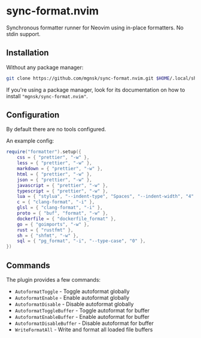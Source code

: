 # sync-format.nvim

Synchronous formatter runner for Neovim using in-place formatters. No stdin support.

## Installation

Without any package manager:

```sh
git clone https://github.com/mgnsk/sync-format.nvim.git $HOME/.local/share/nvim/site/pack/pkg/start/sync-format.nvim
```

If you're using a package manager, look for its documentation on how to install `"mgnsk/sync-format.nvim"`.

## Configuration

By default there are no tools configured.

An example config:

```lua
require("formatter").setup({
    css = { "prettier", "-w" },
    less = { "prettier", "-w" },
    markdown = { "prettier", "-w" },
    html = { "prettier", "-w" },
    json = { "prettier", "-w" },
    javascript = { "prettier", "-w" },
    typescript = { "prettier", "-w" },
    lua = { "stylua", "--indent-type", "Spaces", "--indent-width", "4" },
    c = { "clang-format", "-i" },
    glsl = { "clang-format", "-i" },
    proto = { "buf", "format", "-w" },
    dockerfile = { "dockerfile_format" },
    go = { "goimports", "-w" },
    rust = { "rustfmt" },
    sh = { "shfmt", "-w" },
    sql = { "pg_format", "-i", "--type-case", "0" },
})
```

## Commands

The plugin provides a few commands:

- `AutoformatToggle` - Toggle autoformat globally
- `AutoformatEnable` - Enable autoformat globally
- `AutoformatDisable` - Disable autoformat globally
- `AutoformatToggleBuffer` - Toggle autoformat for buffer
- `AutoformatEnableBuffer` - Enable autoformat for buffer
- `AutoformatDisableBuffer` - Disable autoformat for buffer
- `WriteFormatAll` - Write and format all loaded file buffers
